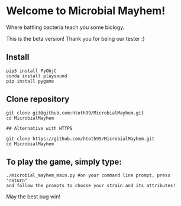# Welcome to Microbial Mayhem!

Where battling bacteria teach you some biology.

This is the beta version! Thank you for being our tester :)

## Install
```
pip3 install PyObjC
conda install playsound
pip install pygame
```

## Clone repository
```
git clone git@github.com:htoth99/MicrobialMayhem.git
cd MicrobialMayhem

## Alternative with HTTPS

git clone https://github.com/htoth99/MicrobialMayhem.git
cd MicrobialMayhem
```

## To play the game, simply type:

```
./microbial_mayhem_main.py #on your command line prompt, press "return"
and follow the prompts to choose your strain and its attributes!
```


May the best bug win!

